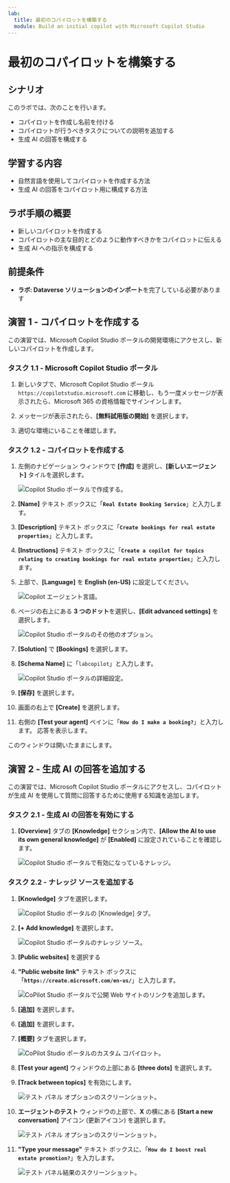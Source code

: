 ```yaml
---
lab:
  title: 最初のコパイロットを構築する
  module: Build an initial copilot with Microsoft Copilot Studio
---
```


# 最初のコパイロットを構築する

## シナリオ

このラボでは、次のことを行います。

- コパイロットを作成し名前を付ける
- コパイロットが行うべきタスクについての説明を追加する
- 生成 AI の回答を構成する

## 学習する内容

- 自然言語を使用してコパイロットを作成する方法
- 生成 AI の回答をコパイロット用に構成する方法

## ラボ手順の概要

- 新しいコパイロットを作成する
- コパイロットの主な目的とどのように動作すべきかをコパイロットに伝える
- 生成 AI への指示を構成する
  
## 前提条件

- **ラボ: Dataverse ソリューションのインポート**を完了している必要があります

## 演習 1 - コパイロットを作成する

この演習では、Microsoft Copilot Studio ポータルの開発環境にアクセスし、新しいコパイロットを作成します。

### タスク 1.1 - Microsoft Copilot Studio ポータル

1. 新しいタブで、Microsoft Copilot Studio ポータル `https://copilotstudio.microsoft.com` に移動し、もう一度メッセージが表示されたら、Microsoft 365 の資格情報でサインインします。

1. メッセージが表示されたら、**[無料試用版の開始]** を選択します。

1. 適切な環境にいることを確認します。

### タスク 1.2 - コパイロットを作成する

1. 左側のナビゲーション ウィンドウで **[作成]** を選択し、**[新しいエージェント]** タイルを選択します。

    ![Copilot Studio ポータルで作成する。](../media/create-copilot-agent.png)

1. **[Name]** テキスト ボックスに「**`Real Estate Booking Service`**」と入力します。

1. **[Description]** テキスト ボックスに「**`Create bookings for real estate properties`**」と入力します。

1. **[Instructions]** テキスト ボックスに「**`Create a copilot for topics relating to creating bookings for real estate properties`**」と入力します。

1. 上部で、**[Language]** を **English (en-US)** に設定してください。

    ![Copilot エージェント言語。](../media/copilot-agent-language.png)

1. ページの右上にある **3 つのドット**を選択し、**[Edit advanced settings]** を選択します。

    ![Copilot Studio ポータルのその他のオプション。](../media/copilot-studio-more-options-2.png)

1. **[Solution]** で **[Bookings]** を選択します。

1. **[Schema Name]** に「`labcopilot`」と入力します。

    ![Copilot Studio ポータルの詳細設定。](../media/copilot-studio-advanced-settings.png)

1. **[保存]** を選択します。

1. 画面の右上で **[Create]** を選択します。

1. 右側の **[Test your agent]** ペインに「**`How do I make a booking?`**」と入力します。 応答を表示します。

このウィンドウは開いたままにします。

## 演習 2 - 生成 AI の回答を追加する

この演習では、Microsoft Copilot Studio ポータルにアクセスし、コパイロットが生成 AI を使用して質問に回答するために使用する知識を追加します。

### タスク 2.1 - 生成 AI の回答を有効にする

1. **[Overview]** タブの **[Knowledge]** セクション内で、**[Allow the AI to use its own general knowledge]** が **[Enabled]** に設定されていることを確認します。

    ![Copilot Studio ポータルで有効になっているナレッジ。](../media/knowledge-enabled.png)

### タスク 2.2 - ナレッジ ソースを追加する

1. **[Knowledge]** タブを選択します。

    ![Copilot Studio ポータルの [Knowledge] タブ。](../media/knowledge-tab.png)

1. **[+ Add knowledge]** を選択します。

    ![Copilot Studio ポータルのナレッジ ソース。](../media/knowledge-sources.png)

1. **[Public websites]** を選択する

1. **"Public website link"** テキスト ボックスに「**`https://create.microsoft.com/en-us/`**」と入力します。

    ![CoPilot Studio ポータルで公開 Web サイトのリンクを追加します。](../media/add-website-knowledge-source.png)

1. **[追加]** を選択します。

1. **[追加]** を選択します。

1. **[概要]** タブを選択します。

    ![CoPilot Studio ポータルのカスタム コパイロット。](../media/copilot-studio-copilot2.png)

1. **[Test your agent]** ウィンドウの上部にある **[three dots]** を選択します。

1. **[Track between topics]** を有効にします。

    ![テスト パネル オプションのスクリーンショット。](../media/test-pane-options.png)

1. **エージェントのテスト** ウィンドウの上部で、**X** の横にある **[Start a new conversation]** アイコン (更新アイコン) を選択します。

    ![テスト パネル オプションのスクリーンショット。](../media/copilot-test-pane-start-new-conversation.png)

1. **"Type your message"** テキスト ボックスに、「**`How do I boost real estate promotion?`**」を入力します。

    ![テスト パネル結果のスクリーンショット。](../media/test-pane-results.png)
